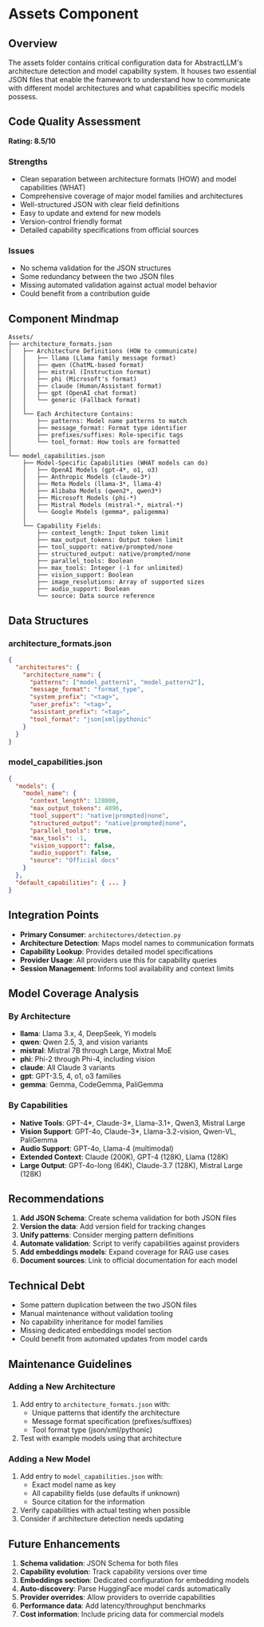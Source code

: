 # Assets Component

## Overview
The assets folder contains critical configuration data for AbstractLLM's architecture detection and model capability system. It houses two essential JSON files that enable the framework to understand how to communicate with different model architectures and what capabilities specific models possess.

## Code Quality Assessment
**Rating: 8.5/10**

### Strengths
- Clean separation between architecture formats (HOW) and model capabilities (WHAT)
- Comprehensive coverage of major model families and architectures
- Well-structured JSON with clear field definitions
- Easy to update and extend for new models
- Version-control friendly format
- Detailed capability specifications from official sources

### Issues
- No schema validation for the JSON structures
- Some redundancy between the two JSON files
- Missing automated validation against actual model behavior
- Could benefit from a contribution guide

## Component Mindmap
```
Assets/
├── architecture_formats.json
│   ├── Architecture Definitions (HOW to communicate)
│   │   ├── llama (Llama family message format)
│   │   ├── qwen (ChatML-based format)
│   │   ├── mistral (Instruction format)
│   │   ├── phi (Microsoft's format)
│   │   ├── claude (Human/Assistant format)
│   │   ├── gpt (OpenAI chat format)
│   │   └── generic (Fallback format)
│   │
│   └── Each Architecture Contains:
│       ├── patterns: Model name patterns to match
│       ├── message_format: Format type identifier
│       ├── prefixes/suffixes: Role-specific tags
│       └── tool_format: How tools are formatted
│
└── model_capabilities.json
    ├── Model-Specific Capabilities (WHAT models can do)
    │   ├── OpenAI Models (gpt-4*, o1, o3)
    │   ├── Anthropic Models (claude-3*)
    │   ├── Meta Models (llama-3*, llama-4)
    │   ├── Alibaba Models (qwen2*, qwen3*)
    │   ├── Microsoft Models (phi-*)
    │   ├── Mistral Models (mistral-*, mixtral-*)
    │   └── Google Models (gemma*, paligemma)
    │
    └── Capability Fields:
        ├── context_length: Input token limit
        ├── max_output_tokens: Output token limit
        ├── tool_support: native/prompted/none
        ├── structured_output: native/prompted/none
        ├── parallel_tools: Boolean
        ├── max_tools: Integer (-1 for unlimited)
        ├── vision_support: Boolean
        ├── image_resolutions: Array of supported sizes
        ├── audio_support: Boolean
        └── source: Data source reference
```

## Data Structures

### architecture_formats.json
```json
{
  "architectures": {
    "architecture_name": {
      "patterns": ["model_pattern1", "model_pattern2"],
      "message_format": "format_type",
      "system_prefix": "<tag>",
      "user_prefix": "<tag>",
      "assistant_prefix": "<tag>",
      "tool_format": "json|xml|pythonic"
    }
  }
}
```

### model_capabilities.json
```json
{
  "models": {
    "model_name": {
      "context_length": 128000,
      "max_output_tokens": 4096,
      "tool_support": "native|prompted|none",
      "structured_output": "native|prompted|none",
      "parallel_tools": true,
      "max_tools": -1,
      "vision_support": false,
      "audio_support": false,
      "source": "Official docs"
    }
  },
  "default_capabilities": { ... }
}
```

## Integration Points
- **Primary Consumer**: `architectures/detection.py`
- **Architecture Detection**: Maps model names to communication formats
- **Capability Lookup**: Provides detailed model specifications
- **Provider Usage**: All providers use this for capability queries
- **Session Management**: Informs tool availability and context limits

## Model Coverage Analysis

### By Architecture
- **llama**: Llama 3.x, 4, DeepSeek, Yi models
- **qwen**: Qwen 2.5, 3, and vision variants
- **mistral**: Mistral 7B through Large, Mixtral MoE
- **phi**: Phi-2 through Phi-4, including vision
- **claude**: All Claude 3 variants
- **gpt**: GPT-3.5, 4, o1, o3 families
- **gemma**: Gemma, CodeGemma, PaliGemma

### By Capabilities
- **Native Tools**: GPT-4*, Claude-3*, Llama-3.1+, Qwen3, Mistral Large
- **Vision Support**: GPT-4o, Claude-3*, Llama-3.2-vision, Qwen-VL, PaliGemma
- **Audio Support**: GPT-4o, Llama-4 (multimodal)
- **Extended Context**: Claude (200K), GPT-4 (128K), Llama (128K)
- **Large Output**: GPT-4o-long (64K), Claude-3.7 (128K), Mistral Large (128K)

## Recommendations
1. **Add JSON Schema**: Create schema validation for both JSON files
2. **Version the data**: Add version field for tracking changes
3. **Unify patterns**: Consider merging pattern definitions
4. **Automate validation**: Script to verify capabilities against providers
5. **Add embeddings models**: Expand coverage for RAG use cases
6. **Document sources**: Link to official documentation for each model

## Technical Debt
- Some pattern duplication between the two JSON files
- Manual maintenance without validation tooling
- No capability inheritance for model families
- Missing dedicated embeddings model section
- Could benefit from automated updates from model cards

## Maintenance Guidelines

### Adding a New Architecture
1. Add entry to `architecture_formats.json` with:
   - Unique patterns that identify the architecture
   - Message format specification (prefixes/suffixes)
   - Tool format type (json/xml/pythonic)
2. Test with example models using that architecture

### Adding a New Model
1. Add entry to `model_capabilities.json` with:
   - Exact model name as key
   - All capability fields (use defaults if unknown)
   - Source citation for the information
2. Verify capabilities with actual testing when possible
3. Consider if architecture detection needs updating

## Future Enhancements
1. **Schema validation**: JSON Schema for both files
2. **Capability evolution**: Track capability versions over time
3. **Embeddings section**: Dedicated configuration for embedding models
4. **Auto-discovery**: Parse HuggingFace model cards automatically
5. **Provider overrides**: Allow providers to override capabilities
6. **Performance data**: Add latency/throughput benchmarks
7. **Cost information**: Include pricing data for commercial models